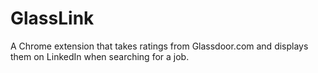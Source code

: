 # GlassLink
A Chrome extension that takes ratings from Glassdoor.com and displays them on LinkedIn when searching for a job. 
